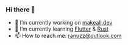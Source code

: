 ### Hi there 👋

- 🔭 I’m currently working on [makeall.dev](https://makeall.dev/)
- 🌱 I’m currently learning [Flutter](https://flutter.dev/) & [Rust](https://www.rust-lang.org/)
- 📫 How to reach me: ranuzz@outlook.com



<!--
**ranuzz/ranuzz** is a ✨ _special_ ✨ repository because its `README.md` (this file) appears on your GitHub profile.

|Header1 |Header2  |
--- | --- |
|data1|data2|
|data1|data2|
|data1|data2|
|data1|data2|
|data1|data2|
|data1|data2|

Here are some ideas to get you started:

- 🔭 I’m currently working on ...
- 🌱 I’m currently learning ...
- 👯 I’m looking to collaborate on ...
- 🤔 I’m looking for help with ...
- 💬 Ask me about ...
- 📫 How to reach me: ...
- 😄 Pronouns: ...
- ⚡ Fun fact: ...
-->
